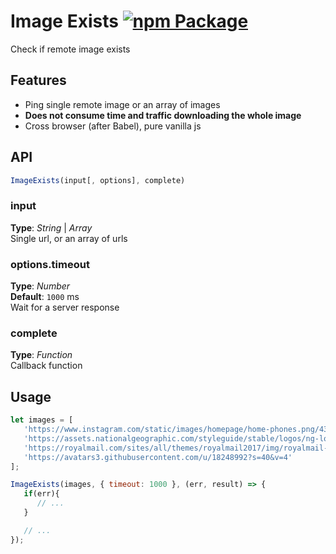 # Image Exists [![npm Package](https://img.shields.io/npm/v/img-exists.svg)](https://www.npmjs.org/package/img-exists)
Check if remote image exists

## Features
 - Ping single remote image or an array of images
 - **Does not consume time and traffic downloading the whole image**
 - Cross browser (after Babel), pure vanilla js


## API

```javascript
ImageExists(input[, options], complete)
```

### input   
**Type**: _String_ | _Array_  
Single url, or an array of urls


### options.timeout   
**Type**: _Number_  
**Default**: `1000` ms   
Wait for a server response


### complete   
**Type**: _Function_  
Callback function   


## Usage   
```javascript
let images = [
   'https://www.instagram.com/static/images/homepage/home-phones.png/43cc71bb1b43.png', 
   'https://assets.nationalgeographic.com/styleguide/stable/logos/ng-logo-2fl.svg', 
   'https://royalmail.com/sites/all/themes/royalmail2017/img/royalmail-logo.png',
   'https://avatars3.githubusercontent.com/u/18248992?s=40&v=4'
];

ImageExists(images, { timeout: 1000 }, (err, result) => {
   if(err){
      // ...
   }

   // ...
});
```
